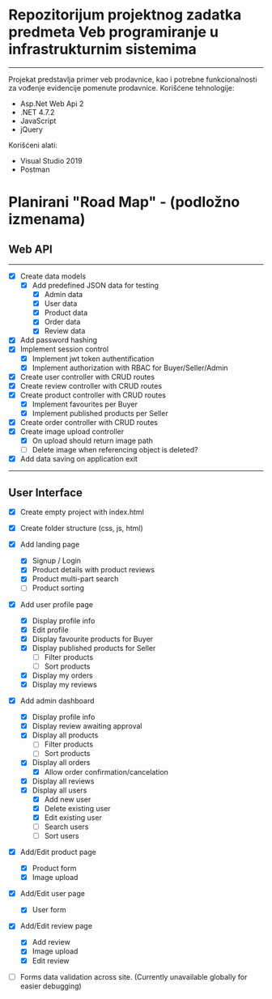 # Repozitorijum projektnog zadatka predmeta Veb programiranje u infrastrukturnim sistemima
---
Projekat predstavlja primer veb prodavnice, kao i potrebne funkcionalnosti za vođenje evidencije pomenute prodavnice.
Korišćene tehnologije:
 - Asp.Net Web Api 2
 - .NET 4.7.2
 - JavaScript
 - jQuery

Korišćeni alati:
 - Visual Studio 2019
 - Postman

 # Planirani "Road Map" - (podložno izmenama)
 
 ## Web API

 ---

 - [X] Create data models
     - [X] Add predefined JSON data for testing
         - [X] Admin data
         - [X] User data
         - [X] Product data
         - [X] Order data
         - [X] Review data
 - [X] Add password hashing
 - [X] Implement session control
     - [X] Implement jwt token authentification
     - [X] Implement authorization with RBAC for Buyer/Seller/Admin
 - [X] Create user controller with CRUD routes
 - [X] Create review controller with CRUD routes
 - [X] Create product controller with CRUD routes
     - [X] Implement favourites per Buyer
     - [X] Implement published products per Seller
 - [X] Create order controller with CRUD routes
 - [X] Create image upload controller
     - [X] On upload should return image path
     - [ ] Delete image when referencing object is deleted?
 - [X] Add data saving on application exit

 ---
 ## User Interface
 - [X] Create empty project with index.html
 - [X] Create folder structure (css, js, html)
 - [X] Add landing page 
     - [X] Signup / Login 
     - [X] Product details with product reviews 
     - [X] Product multi-part search
     - [ ] Product sorting
 - [X] Add user profile page
     - [X] Display profile info
     - [X] Edit profile
     - [X] Display favourite products for Buyer
     - [X] Display published products for Seller
        - [ ] Filter products
        - [ ] Sort products
     - [X] Display my orders
     - [X] Display my reviews
 - [X] Add admin dashboard
     - [X] Display profile info
     - [X] Display review awaiting approval
     - [X] Display all products
        - [ ] Filter products
        - [ ] Sort products
     - [X] Display all orders
        - [X] Allow order confirmation/cancelation
     - [X] Display all reviews
     - [X] Display all users
        - [X] Add new user
        - [X] Delete existing user
        - [X] Edit existing user
        - [ ] Search users
        - [ ] Sort users
 - [X] Add/Edit product page
     - [X] Product form
     - [X] Image upload
 - [X] Add/Edit user page
     - [X] User form
 - [X] Add/Edit review page
     - [X] Add review
     - [X] Image upload
     - [X] Edit review
 - [ ] Forms data validation across site. (Currently unavailable globally for easier debugging)
 
